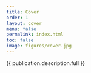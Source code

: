 ```yaml
---
title: Cover
order: 1
layout: cover
menu: false
permalink: index.html
toc: false
image: figures/cover.jpg
---
```


{{ publication.description.full }}
